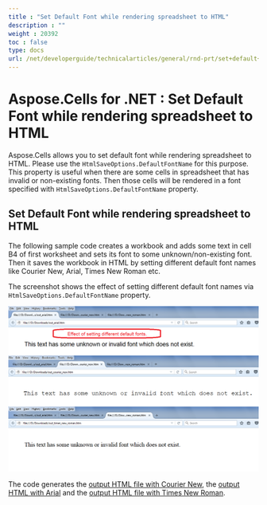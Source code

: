 ```yaml
---
title : "Set Default Font while rendering spreadsheet to HTML" 
description : "" 
weight : 20392 
toc : false
type: docs
url: /net/developerguide/technicalarticles/general/rnd-prt/set+default+font+while+rendering+spreadsheet+to+html/
---
```


# Aspose.Cells for .NET : Set Default Font while rendering spreadsheet to HTML


Aspose.Cells allows you to set default font while rendering spreadsheet to HTML. Please use the `HtmlSaveOptions.DefaultFontName` for this purpose. This property is useful when there are some cells in spreadsheet that has invalid or non-existing fonts. Then those cells will be rendered in a font specified with `HtmlSaveOptions.DefaultFontName` property.

## Set Default Font while rendering spreadsheet to HTML

The following sample code creates a workbook and adds some text in cell B4 of first worksheet and sets its font to some unknown/non-existing font. Then it saves the workbook in HTML by setting different default font names like Courier New, Arial, Times New Roman etc.

The screenshot shows the effect of setting different default font names via `HtmlSaveOptions.DefaultFontName` property.

![image](5115507.png)

The code generates the [output HTML file with Courier New](https://docs2.aspose.com/cells/net/attachments/5024958/5115516.htm), the [output HTML with Arial](https://docs2.aspose.com/cells/net/attachments/5024958/5115518.htm) and the [output HTML file with Times New Roman](https://docs2.aspose.com/cells/net/attachments/5024958/5115517.htm).

